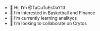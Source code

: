 - 👋 Hi, I’m @TaCuTuEsDaY13
- 👀 I’m interested in Basketball and Finance
- 🌱 I’m currently learning analitycs
- 💞️ I’m looking to collaborate on Crytos

<!---
TaCuTuEsDaY13/TaCuTuEsDaY13 is a ✨ special ✨ repository because its `README.md` (this file) appears on your GitHub profile.
You can click the Preview link to take a look at your changes.
--->
